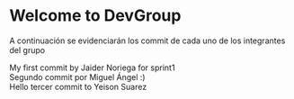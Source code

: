 # Welcome to DevGroup
A continuación se evidenciarán los commit de cada uno de los integrantes del grupo

My first commit by Jaider Noriega for sprint1 <br>
Segundo commit por Miguel Ángel :) <br>
Hello tercer commit to Yeison Suarez
